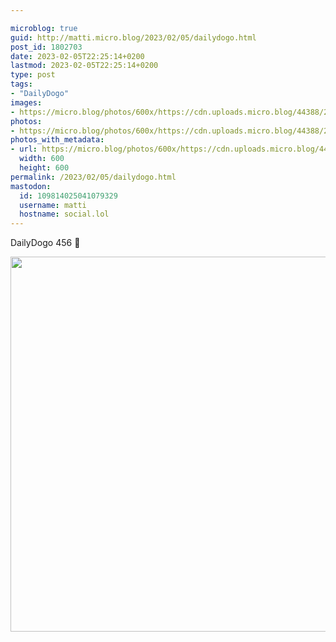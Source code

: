 ```yaml
---

microblog: true
guid: http://matti.micro.blog/2023/02/05/dailydogo.html
post_id: 1802703
date: 2023-02-05T22:25:14+0200
lastmod: 2023-02-05T22:25:14+0200
type: post
tags:
- "DailyDogo"
images:
- https://micro.blog/photos/600x/https://cdn.uploads.micro.blog/44388/2023/8ab2c6aa23.jpg
photos:
- https://micro.blog/photos/600x/https://cdn.uploads.micro.blog/44388/2023/8ab2c6aa23.jpg
photos_with_metadata:
- url: https://micro.blog/photos/600x/https://cdn.uploads.micro.blog/44388/2023/8ab2c6aa23.jpg
  width: 600
  height: 600
permalink: /2023/02/05/dailydogo.html
mastodon:
  id: 109814025041079329
  username: matti
  hostname: social.lol
---
```

DailyDogo 456 🐶

<img src="/media/uploads/2023/8ab2c6aa23.jpg" width="600" height="600" alt="" />

